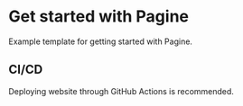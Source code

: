 # Get started with Pagine
Example template for getting started with Pagine.

## CI/CD
Deploying website through GitHub Actions is recommended.
